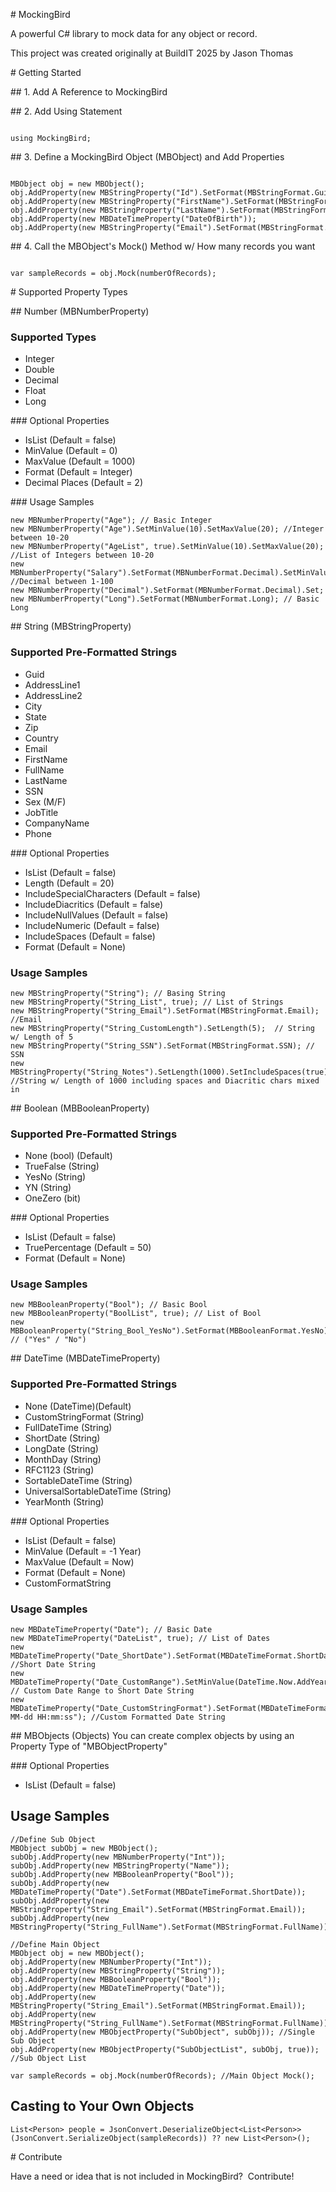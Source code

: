 # MockingBird 

A powerful C# library to mock data for any object or record.

  

This project was created originally at BuildIT 2025 by Jason Thomas

  

# Getting Started

  

## 1. Add A Reference to MockingBird

## 2. Add Using Statement

```

using MockingBird;

```

## 3. Define a MockingBird Object (MBObject) and Add Properties

```

MBObject obj = new MBObject();
obj.AddProperty(new MBStringProperty("Id").SetFormat(MBStringFormat.Guid));
obj.AddProperty(new MBStringProperty("FirstName").SetFormat(MBStringFormat.FirstName));
obj.AddProperty(new MBStringProperty("LastName").SetFormat(MBStringFormat.LastName));
obj.AddProperty(new MBDateTimeProperty("DateOfBirth"));
obj.AddProperty(new MBStringProperty("Email").SetFormat(MBStringFormat.Email));

```

## 4. Call the MBObject's Mock() Method w/ How many records you want

```

var sampleRecords = obj.Mock(numberOfRecords);

```

# Supported Property Types

  

## Number (MBNumberProperty)

### Supported Types
- Integer
- Double
- Decimal
- Float
- Long

### Optional Properties
- IsList (Default = false)
- MinValue (Default = 0)
- MaxValue (Default = 1000)
- Format (Default = Integer)
- Decimal Places (Default = 2)

### Usage Samples

```
new MBNumberProperty("Age"); // Basic Integer
new MBNumberProperty("Age").SetMinValue(10).SetMaxValue(20); //Integer between 10-20
new MBNumberProperty("AgeList", true).SetMinValue(10).SetMaxValue(20); //List of Integers between 10-20
new MBNumberProperty("Salary").SetFormat(MBNumberFormat.Decimal).SetMinValue(1).SetMaxValue(100); //Decimal between 1-100
new MBNumberProperty("Decimal").SetFormat(MBNumberFormat.Decimal).Set;
new MBNumberProperty("Long").SetFormat(MBNumberFormat.Long); // Basic Long

```

## String (MBStringProperty)

### Supported Pre-Formatted Strings
- Guid
- AddressLine1
- AddressLine2
- City
- State
- Zip
- Country
- Email
- FirstName
- FullName
- LastName
- SSN
- Sex (M/F)
- JobTitle
- CompanyName
- Phone

### Optional Properties
- IsList (Default = false)
- Length (Default = 20)
- IncludeSpecialCharacters (Default = false)
- IncludeDiacritics (Default = false)
- IncludeNullValues (Default = false)
- IncludeNumeric (Default = false)
- IncludeSpaces (Default = false)
- Format (Default = None)

### Usage Samples 
```
new MBStringProperty("String"); // Basing String
new MBStringProperty("String_List", true); // List of Strings
new MBStringProperty("String_Email").SetFormat(MBStringFormat.Email); //Email
new MBStringProperty("String_CustomLength").SetLength(5);  // String w/ Length of 5
new MBStringProperty("String_SSN").SetFormat(MBStringFormat.SSN); // SSN
new MBStringProperty("String_Notes").SetLength(1000).SetIncludeSpaces(true).SetIncludeDiacritics(true); //String w/ Length of 1000 including spaces and Diacritic chars mixed in
```

## Boolean (MBBooleanProperty)

### Supported Pre-Formatted Strings
- None (bool) (Default)
- TrueFalse (String)
- YesNo (String)
- YN (String)
- OneZero (bit)

### Optional Properties
- IsList (Default = false)
- TruePercentage (Default = 50)
- Format (Default = None)

### Usage Samples 
```
new MBBooleanProperty("Bool"); // Basic Bool
new MBBooleanProperty("BoolList", true); // List of Bool
new MBBooleanProperty("String_Bool_YesNo").SetFormat(MBBooleanFormat.YesNo); // ("Yes" / "No")
```

## DateTime (MBDateTimeProperty)

### Supported Pre-Formatted Strings
- None (DateTime)(Default)
- CustomStringFormat (String)
- FullDateTime (String)
- ShortDate (String)
- LongDate (String)
- MonthDay (String)
- RFC1123 (String) 
- SortableDateTime (String)
- UniversalSortableDateTime (String)
- YearMonth (String)

### Optional Properties
- IsList (Default = false)
- MinValue (Default = -1 Year)
- MaxValue (Default = Now)
- Format (Default = None)
- CustomFormatString

### Usage Samples 
```
new MBDateTimeProperty("Date"); // Basic Date
new MBDateTimeProperty("DateList", true); // List of Dates
new MBDateTimeProperty("Date_ShortDate").SetFormat(MBDateTimeFormat.ShortDate); //Short Date String
new MBDateTimeProperty("Date_CustomRange").SetMinValue(DateTime.Now.AddYears(-3)).SetMaxValue(DateTime.Now.AddYears(2)).SetFormat(MBDateTimeFormat.ShortDate); // Custom Date Range to Short Date String
new MBDateTimeProperty("Date_CustomStringFormat").SetFormat(MBDateTimeFormat.CustomStringFormat).SetCustomFormatString("yyyy-MM-dd HH:mm:ss"); //Custom Formatted Date String
```

## MBObjects (Objects)
You can create complex objects by using an Property Type of "MBObjectProperty" 

### Optional Properties
- IsList (Default = false)

## Usage Samples
```  
//Define Sub Object
MBObject subObj = new MBObject();
subObj.AddProperty(new MBNumberProperty("Int"));
subObj.AddProperty(new MBStringProperty("Name"));
subObj.AddProperty(new MBBooleanProperty("Bool"));
subObj.AddProperty(new MBDateTimeProperty("Date").SetFormat(MBDateTimeFormat.ShortDate));
subObj.AddProperty(new MBStringProperty("String_Email").SetFormat(MBStringFormat.Email));
subObj.AddProperty(new MBStringProperty("String_FullName").SetFormat(MBStringFormat.FullName));  

//Define Main Object
MBObject obj = new MBObject();
obj.AddProperty(new MBNumberProperty("Int"));
obj.AddProperty(new MBStringProperty("String"));
obj.AddProperty(new MBBooleanProperty("Bool"));
obj.AddProperty(new MBDateTimeProperty("Date"));
obj.AddProperty(new MBStringProperty("String_Email").SetFormat(MBStringFormat.Email));
obj.AddProperty(new MBStringProperty("String_FullName").SetFormat(MBStringFormat.FullName));
obj.AddProperty(new MBObjectProperty("SubObject", subObj)); //Single Sub Object
obj.AddProperty(new MBObjectProperty("SubObjectList", subObj, true)); //Sub Object List  

var sampleRecords = obj.Mock(numberOfRecords); //Main Object Mock();
```
## Casting to Your Own Objects

```
List<Person> people = JsonConvert.DeserializeObject<List<Person>>(JsonConvert.SerializeObject(sampleRecords)) ?? new List<Person>();
```

# Contribute

Have a need or idea that is not included in MockingBird?  Contribute!
